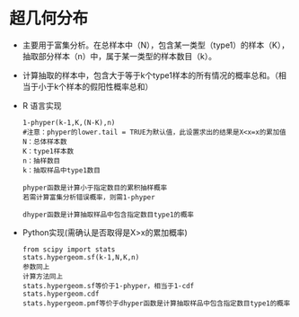 # 超几何分布
* 主要用于富集分析。在总样本中（N），包含某一类型（type1）的样本（K），抽取部分样本（n）中，属于某一类型的样本数目（k）。
* 计算抽取的样本中，包含大于等于k个type1样本的所有情况的概率总和。（相当于小于k个样本的假阳性概率总和）
* R 语言实现

      1-phyper(k-1,K,(N-K),n)
      #注意：phyper的lower.tail = TRUE为默认值，此设置求出的结果是X<x=x的累加值
      N：总体样本数
      K：type1样本数
      n：抽样数目
      k：抽取样品中type1数目
      
      phyper函数是计算小于指定数目的累积抽样概率
      若需计算富集分析错误概率，则需1-phyper
      
      dhyper函数是计算抽取样品中包含指定数目type1的概率
* Python实现(需确认是否取得是X>x的累加概率)

      from scipy import stats
      stats.hypergeom.sf(k-1,N,K,n)
      参数同上
      计算方法同上
      stats.hypergeom.sf等价于1-phyper，相当于1-cdf
      stats.hypergeom.cdf
      stats.hypergeom.pmf等价于dhyper函数是计算抽取样品中包含指定数目type1的概率
